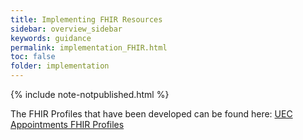 ```yaml
---
title: Implementing FHIR Resources
sidebar: overview_sidebar
keywords: guidance
permalink: implementation_FHIR.html
toc: false
folder: implementation
---
```


{% include note-notpublished.html %}

The FHIR Profiles that have been developed can be found here: <a href="https://nhsconnect.github.io/FHIR-A2SI-APPOINTMENTS-API/index.html" target="_blank"> UEC Appointments FHIR Profiles </a>
